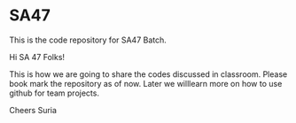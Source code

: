 # SA47
This is the code repository for SA47 Batch.

Hi SA 47 Folks!

This is how we are going to share the codes discussed in classroom. Please book mark the repository as of now. Later we willlearn more on how to use github for team projects. 

Cheers
Suria

